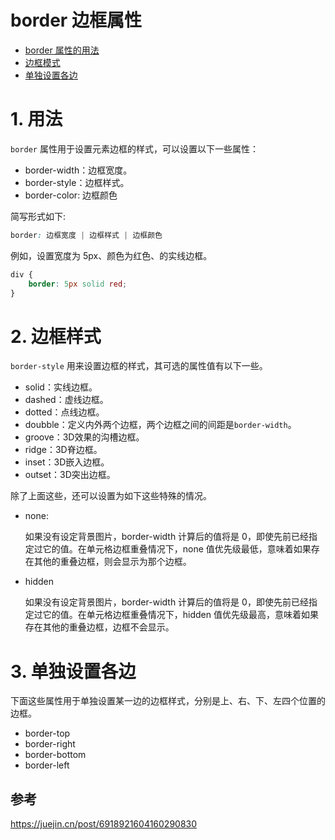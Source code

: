 # border 边框属性

- [border 属性的用法](#1-用法)
- [边框模式](#2-边框样式)
- [单独设置各边](#3-单独设置各边)


# 1. 用法
`border` 属性用于设置元素边框的样式，可以设置以下一些属性：

- border-width：边框宽度。
- border-style：边框样式。
- border-color: 边框颜色

简写形式如下:

```css
border: 边框宽度 | 边框样式 | 边框颜色
```

例如，设置宽度为 5px、颜色为红色、的实线边框。

```css
div {
    border: 5px solid red;
}
```


# 2. 边框样式
`border-style` 用来设置边框的样式，其可选的属性值有以下一些。

- solid：实线边框。
- dashed：虚线边框。
- dotted：点线边框。
- doubble：定义内外两个边框，两个边框之间的间距是`border-width`。
- groove：3D效果的沟槽边框。
- ridge：3D脊边框。
- inset：3D嵌入边框。
- outset：3D突出边框。

除了上面这些，还可以设置为如下这些特殊的情况。

- none:
  
  如果没有设定背景图片，border-width 计算后的值将是 0，即使先前已经指定过它的值。在单元格边框重叠情况下，none 值优先级最低，意味着如果存在其他的重叠边框，则会显示为那个边框。

- hidden

  如果没有设定背景图片，border-width 计算后的值将是 0，即使先前已经指定过它的值。在单元格边框重叠情况下，hidden 值优先级最高，意味着如果存在其他的重叠边框，边框不会显示。


# 3. 单独设置各边
下面这些属性用于单独设置某一边的边框样式，分别是上、右、下、左四个位置的边框。

- border-top
- border-right
- border-bottom
- border-left


## 参考
https://juejin.cn/post/6918921604160290830
